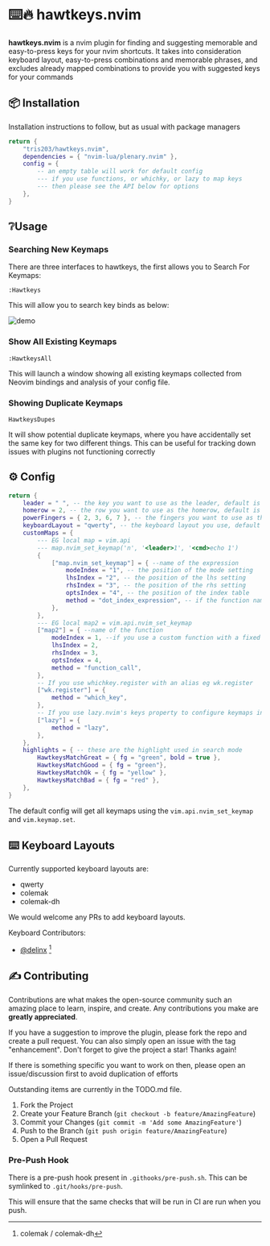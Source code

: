 # ⌨️🔥 hawtkeys.nvim

**hawtkeys.nvim** is a nvim plugin for finding and suggesting memorable and easy-to-press keys for your nvim shortcuts.
It takes into consideration keyboard layout, easy-to-press combinations and memorable phrases, and excludes already mapped combinations to provide you with suggested keys for your commands

## 📦 Installation

Installation instructions to follow, but as usual with package managers

```lua
return {
    "tris203/hawtkeys.nvim",
    dependencies = { "nvim-lua/plenary.nvim" },
    config = {
        -- an empty table will work for default config
        --- if you use functions, or whichky, or lazy to map keys
        --- then please see the API below for options
    },
}
```

## ❔Usage

### Searching New Keymaps

There are three interfaces to hawtkeys, the first allows you to Search For Keymaps:

```
:Hawtkeys
```

This will allow you to search key binds as below:

![demo](https://github.com/tris203/hawtkeys.nvim/assets/18444302/5ede9881-34d5-4ef4-a15d-80f2c94b314d)

### Show All Existing Keymaps

```
:HawtkeysAll
```

This will launch a window showing all existing keymaps collected from Neovim bindings and analysis of your config file.

### Showing Duplicate Keymaps

```
HawtkeysDupes
```

It will show potential duplicate keymaps, where you have accidentally set the same key for two different things. This can be useful for tracking down issues with plugins not functioning correctly

## ⚙️ Config

```lua
return {
    leader = " ", -- the key you want to use as the leader, default is space
    homerow = 2, -- the row you want to use as the homerow, default is 2
    powerFingers = { 2, 3, 6, 7 }, -- the fingers you want to use as the powerfingers, default is {2,3,6,7}
    keyboardLayout = "qwerty", -- the keyboard layout you use, default is qwerty
    customMaps = {
        --- EG local map = vim.api
        --- map.nvim_set_keymap('n', '<leader>1', '<cmd>echo 1')
        {
            ["map.nvim_set_keymap"] = { --name of the expression
                modeIndex = "1", -- the position of the mode setting
                lhsIndex = "2", -- the position of the lhs setting
                rhsIndex = "3", -- the position of the rhs setting
                optsIndex = "4", -- the position of the index table
                method = "dot_index_expression", -- if the function name contains a dot
            },
        },
        --- EG local map2 = vim.api.nvim_set_keymap
        ["map2"] = { --name of the function
            modeIndex = 1, --if you use a custom function with a fixed value, eg normRemap, then this can be a fixed mode eg 'n'
            lhsIndex = 2,
            rhsIndex = 3,
            optsIndex = 4,
            method = "function_call",
        },
        -- If you use whichkey.register with an alias eg wk.register
        ["wk.register"] = {
            method = "which_key",
        },
        -- If you use lazy.nvim's keys property to configure keymaps in your plugins
        ["lazy"] = {
            method = "lazy",
        },
    },
    highlights = { -- these are the highlight used in search mode
        HawtkeysMatchGreat = { fg = "green", bold = true },
        HawtkeysMatchGood = { fg = "green"},
        HawtkeysMatchOk = { fg = "yellow" },
        HawtkeysMatchBad = { fg = "red" },
    },
}
```

The default config will get all keymaps using the `vim.api.nvim_set_keymap` and `vim.keymap.set`.

## ⌨️ Keyboard Layouts

Currently supported keyboard layouts are:

- qwerty
- colemak
- colemak-dh

We would welcome any PRs to add keyboard layouts.

Keyboard Contributors:

- [@delinx](https://github.com/delinx) [^1]

[^1]: colemak / colemak-dh

## ✍️ Contributing

Contributions are what makes the open-source community such an amazing place to learn, inspire, and create. Any contributions you make are **greatly appreciated**.

If you have a suggestion to improve the plugin, please fork the repo and create a pull request. You can also simply open an issue with the tag "enhancement".
Don't forget to give the project a star! Thanks again!

If there is something specific you want to work on then, please open an issue/discussion first to avoid duplication of efforts

Outstanding items are currently in the TODO.md file.

1. Fork the Project
2. Create your Feature Branch (`git checkout -b feature/AmazingFeature`)
3. Commit your Changes (`git commit -m 'Add some AmazingFeature'`)
4. Push to the Branch (`git push origin feature/AmazingFeature`)
5. Open a Pull Request

### Pre-Push Hook

There is a pre-push hook present in `.githooks/pre-push.sh`. This can be symlinked to `.git/hooks/pre-push`.

This will ensure that the same checks that will be run in CI are run when you push.
